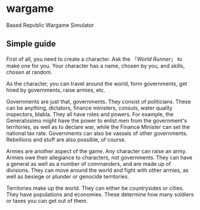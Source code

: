 # wargame

Based Repvblic Wargame Simulator

## Simple guide

First of all, you need to create a character. Ask the 『*World Runner*』 to make one for you. Your character has a name, chosen by you, and skills, chosen at random. 


As the character, you can travel around the world, form governments, get hired by governments, raise armies, etc.

Governments are just that, governments. They consist of politicians. These can be anything, dictators, finance ministers, consuls, water quality inspectors, blabla. They all have roles and powers. For example, the Generalissimo might have the power to enlist men from the government's territories, as well as to declare war, while the Finance Minister can set the national tax rate. Governments can also be vassals of other governments. Rebellions and stuff are also possible, of course.

Armies are another aspect of the game. Any character can raise an army. Armies owe their allegiance to characters, not governments. They can have a general as well as a number of commanders, and are made up of divisions. They can move around the world and fight with other armies, as well as besiege or plunder or genocide territories.

Territories make up the world. They can either be countrysides or cities. They have populations and economies. These determine how many soldiers or taxes you can get out of them.